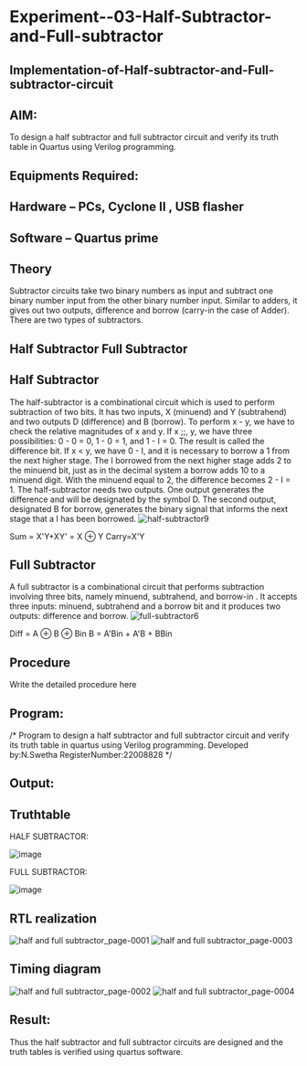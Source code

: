 # Experiment--03-Half-Subtractor-and-Full-subtractor
## Implementation-of-Half-subtractor-and-Full-subtractor-circuit
## AIM:
To design a half subtractor and full subtractor circuit and verify its truth table in Quartus using Verilog programming.

## Equipments Required:
## Hardware – PCs, Cyclone II , USB flasher
## Software – Quartus prime
## Theory
Subtractor circuits take two binary numbers as input and subtract one binary number input from the other binary number input. Similar to adders, it gives out two outputs, difference and borrow (carry-in the case of Adder). There are two types of subtractors.

## Half Subtractor Full Subtractor
## Half Subtractor
The half-subtractor is a combinational circuit which is used to perform subtraction of two bits. It has two inputs, X (minuend) and Y (subtrahend) and two outputs D (difference) and B (borrow). To perform x - y, we have to check the relative magnitudes of x and y. If x ;;, y, we have three possibilities: 0 - 0 = 0, 1 - 0 = 1, and 1 - I = 0. The result is called the difference bit. If x < y, we have 0 - I, and it is necessary to borrow a 1 from the next higher stage. The I borrowed from the next higher stage adds 2 to the minuend bit, just as in the decimal system a borrow adds 10 to a minuend digit. With the minuend equal to 2, the difference becomes 2 - I = 1. The half-subtractor needs two outputs. One output generates the difference and will be designated by the symbol D. The second output, designated B for borrow, generates the binary signal that informs the next stage that a I has been borrowed.
![half-subtractor9](https://user-images.githubusercontent.com/36288975/166112538-58c3bc7c-ee5d-4e6a-ac8d-8e8328efe27a.png)


Sum = X'Y+XY' = X ⊕ Y
Carry=X'Y

## Full Subtractor
A full subtractor is a combinational circuit that performs subtraction involving three bits, namely minuend, subtrahend, and borrow-in . It accepts three inputs: minuend, subtrahend and a borrow bit and it produces two outputs: difference and borrow. 
![full-subtractor6](https://user-images.githubusercontent.com/36288975/166112541-24c68359-3de8-4674-ae22-8272ffc385ed.png)


Diff = A ⊕ B ⊕ Bin B = A'Bin + A'B + BBin

## Procedure



Write the detailed procedure here 


## Program:
/*
Program to design a half subtractor and full subtractor circuit and verify its truth table in quartus using Verilog programming.
Developed by:N.Swetha
RegisterNumber:22008828 
*/

## Output:

## Truthtable

HALF SUBTRACTOR:

![image](https://user-images.githubusercontent.com/122199934/214778528-d8c6a868-8b8e-4bb6-8fe5-016bda5252d6.png)


FULL SUBTRACTOR:

![image](https://user-images.githubusercontent.com/122199934/214778826-c47287fd-1c49-42db-8197-4b2c88b32600.png)





##  RTL realization
![half and full subtractor_page-0001](https://user-images.githubusercontent.com/122199934/214083361-ce68e170-e47d-48d0-9944-25afe1a57fc4.jpg)
![half and full subtractor_page-0003](https://user-images.githubusercontent.com/122199934/214083464-05e9dd50-4373-462b-9a77-b2b9789e5a29.jpg)


## Timing diagram 
![half and full subtractor_page-0002](https://user-images.githubusercontent.com/122199934/214083519-fe56c678-0bf8-4e41-8d5e-2e36d4bea7e3.jpg)
![half and full subtractor_page-0004](https://user-images.githubusercontent.com/122199934/214083585-cb8f0c64-3365-4ae3-8888-1ab4da08a6ad.jpg)

## Result:
Thus the half subtractor and full subtractor circuits are designed and the truth tables is verified using quartus software.
